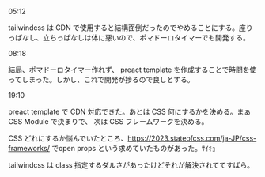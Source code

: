 05:12

tailwindcss は CDN で使用すると結構面倒だったのでやめることにする。座りっぱなし、立ちっぱなしは体に悪いので、ポマドーロタイマーでも開発する。

08:18

結局、ポマドーロタイマー作れず、 preact template を作成することで時間を使ってしまった。しかし、これで開発が捗るので良しとする。

19:10

preact template で CDN 対応できた。あとは CSS 何にするかを決める。まぁ CSS Module で決まりで、 次は CSS フレームワークを決める。

CSS どれにするか悩んでいたところ、https://2023.stateofcss.com/ja-JP/css-frameworks/ でopen props という求めていたものがあった。ｻｲｷｮ

tailwindcss は class 指定するダルさがあったけどそれが解決されててすばら。

